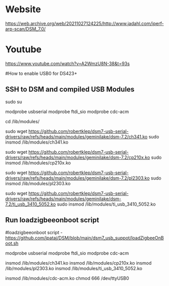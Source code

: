 # Website
https://web.archive.org/web/20211027124225/http://www.jadahl.com/iperf-arp-scan/DSM_7.0/

# Youtube
https://www.youtube.com/watch?v=A2WmzU8N-38&t=93s

#How to enable USB0 for DS423+
## SSH to DSM and compiled USB Modules

sudo su

modprobe usbserial
modprobe ftdi_sio
modprobe cdc-acm

cd /lib/modules/

sudo wget https://github.com/robertklep/dsm7-usb-serial-drivers/raw/refs/heads/main/modules/geminilake/dsm-7.2/ch341.ko
sudo insmod /lib/modules/ch341.ko

sudo wget https://github.com/robertklep/dsm7-usb-serial-drivers/raw/refs/heads/main/modules/geminilake/dsm-7.2/cp210x.ko
sudo insmod /lib/modules/cp210x.ko

sudo wget https://github.com/robertklep/dsm7-usb-serial-drivers/raw/refs/heads/main/modules/geminilake/dsm-7.2/pl2303.ko
sudo insmod /lib/modules/pl2303.ko

sudo wget https://github.com/robertklep/dsm7-usb-serial-drivers/raw/refs/heads/main/modules/geminilake/dsm-7.2/ti_usb_3410_5052.ko
sudo insmod /lib/modules/ti_usb_3410_5052.ko


## Run loadzigbeeonboot script 

#loadzigbeeonboot script - https://github.com/jpataj/DSM/blob/main/dsm7_usb_suppot/loadZigbeeOnBoot.sh


modprobe usbserial
modprobe ftdi_sio
modprobe cdc-acm

insmod /lib/modules/ch341.ko
insmod /lib/modules/cp210x.ko
insmod /lib/modules/pl2303.ko
insmod /lib/modules/ti_usb_3410_5052.ko

insmod /lib/modules/cdc-acm.ko
chmod 666 /dev/ttyUSB0
